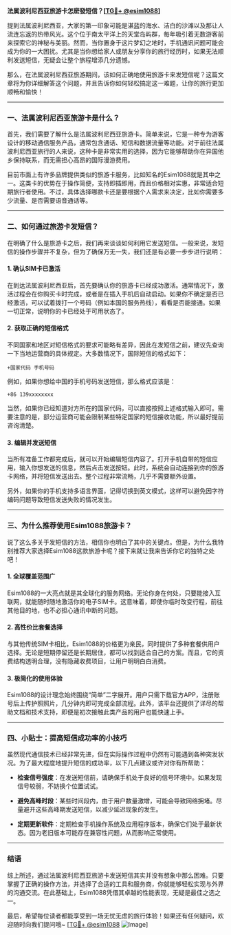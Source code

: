 **法属波利尼西亚旅游卡怎麽發短信？[[TG💪+ @esim1088](https://t.me/s/esim1088)]**

提到法属波利尼西亚，大家的第一印象可能是湛蓝的海水、洁白的沙滩以及那让人流连忘返的热带风光。这个位于南太平洋上的天堂岛屿群，每年吸引着无数游客前来探索它的神秘与美丽。然而，当你置身于这片梦幻之地时，手机通讯问题可能会成为你的一大困扰。尤其是当你想给家人或朋友分享你的旅行经历时，如果无法顺利发送短信，无疑会让整个旅程增添几分遗憾。

那么，在法属波利尼西亚旅游期间，该如何正确地使用旅游卡来发短信呢？这篇文章将为你详细解答这个问题，并且告诉你如何轻松搞定这一难题，让你的旅行更加顺畅和愉快！

---

### 一、法属波利尼西亚旅游卡是什么？

首先，我们需要了解什么是法属波利尼西亚旅游卡。简单来说，它是一种专为游客设计的移动通信服务产品，通常包含通话、短信和数据流量等功能。对于前往法属波利尼西亚旅行的人来说，这种卡是非常实用的选择，因为它能够帮助你在异国他乡保持联系，而无需担心高昂的国际漫游费用。

目前市面上有许多品牌提供类似的旅游卡服务，比如知名的Esim1088就是其中之一。这类卡的优势在于操作简便，支持即插即用，而且价格相对实惠，非常适合短期旅行者使用。不过，具体选择哪款卡还是要根据个人需求来决定，比如你需要多少流量、是否需要语音通话等。

---

### 二、如何通过旅游卡发短信？

在明确了什么是旅游卡之后，我们再来谈谈如何利用它发送短信。一般来说，发短信的操作步骤并不复杂，但为了确保万无一失，我们还是有必要一步步进行说明：

#### 1. 确认SIM卡已激活

在到达法属波利尼西亚后，首先要确认你的旅游卡已经成功激活。通常情况下，激活过程会在你购买卡时完成，或者是在插入手机后自动启动。如果你不确定是否已经激活，可以试着拨打一个号码（例如本国的服务热线），看看是否能接通。如果一切正常，说明你的卡已经处于可用状态了。

#### 2. 获取正确的短信格式

不同国家和地区对短信格式的要求可能略有差异，因此在发短信之前，建议先查询一下当地运营商的具体规定。大多数情况下，国际短信的格式如下：

```
+国家代码 手机号码
```

例如，如果你想给中国的手机号码发送短信，那么格式应该是：

```
+86 139xxxxxxxx
```

当然，如果你已经知道对方所在的国家代码，可以直接按照上述格式输入即可。需要注意的是，部分运营商可能会限制某些特定国家的短信接收功能，所以最好提前咨询清楚。

#### 3. 编辑并发送短信

当所有准备工作都完成后，就可以开始编辑短信内容了。打开手机自带的短信应用，输入你想发送的信息，然后点击发送按钮。此时，系统会自动连接到你的旅游卡网络，并将短信发送出去。整个过程非常流畅，几乎不需要额外设置。

另外，如果你的手机支持多语言界面，记得切换到英文模式，这样可以避免因字符编码问题导致短信发送失败的情况发生。

---

### 三、为什么推荐使用Esim1088旅游卡？

说了这么多关于发短信的方法，相信你也明白了其中的关键点。但是，为什么我特别推荐大家选择Esim1088这款旅游卡呢？接下来就让我来告诉你它的独特之处吧！

#### 1. 全球覆盖范围广

Esim1088的一大亮点就是其全球化的服务网络。无论你身在何处，只要能接入互联网，就能随时随地激活你的电子SIM卡。这意味着，即使你临时改变行程，前往其他目的地，也不必担心通讯中断的问题。

#### 2. 高性价比套餐选择

与其他传统SIM卡相比，Esim1088的价格更为亲民，同时提供了多种套餐供用户选择。无论是短期停留还是长期居住，都可以找到适合自己的方案。而且，它的资费结构透明合理，没有隐藏收费项目，让用户明明白白消费。

#### 3. 极简化的使用体验

Esim1088的设计理念始终围绕“简单”二字展开。用户只需下载官方APP，注册账号后上传护照照片，几分钟内即可完成全部流程。此外，该平台还提供了详尽的帮助文档和技术支持，即便是初次接触此类产品的用户也能快速上手。

---

### 四、小贴士：提高短信成功率的小技巧

虽然现代通信技术已经非常先进，但在实际操作过程中仍然有可能遇到各种突发状况。为了最大程度地提升短信的成功率，以下几点建议或许对你有所帮助：

- **检查信号强度**：在发送短信前，请确保手机处于良好的信号环境中。如果发现信号较弱，不妨换个位置试试。
  
- **避免高峰时段**：某些时间段内，由于用户数量激增，可能会导致网络拥堵。尽量避开这些高峰期发送短信，以减少延迟现象的发生。

- **定期更新软件**：定期检查手机操作系统及应用程序版本，确保它们处于最新状态。因为老旧版本可能存在兼容性问题，从而影响正常使用。

---

### 结语

综上所述，通过法属波利尼西亚旅游卡发送短信其实并没有想象中那么困难。只要掌握了正确的操作方法，并选择了合适的工具和服务商，你就能够轻松实现与外界的沟通交流。在此基础上，Esim1088凭借其卓越的性能表现，无疑是最佳之选之一。

最后，希望每位读者都能享受到一场无忧无虑的旅行体验！如果还有任何疑问，欢迎随时向我们提问哦~ [[TG💪+ @esim1088](https://t.me/s/esim1088) ![Image](https://i.postimg.cc/4NQfJmqS/Snipaste-2025-05-13-00-14-12.png)]